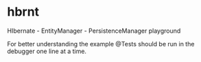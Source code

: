 # hbrnt
HIbernate - EntityManager - PersistenceManager playground

For better understanding the example @Tests should be run in the debugger one line at a time.

